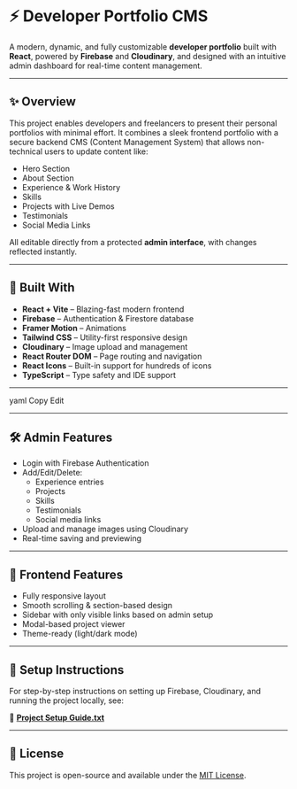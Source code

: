 # ⚡ Developer Portfolio CMS

A modern, dynamic, and fully customizable **developer portfolio** built with **React**, powered by **Firebase** and **Cloudinary**, and designed with an intuitive admin dashboard for real-time content management.

---

## ✨ Overview

This project enables developers and freelancers to present their personal portfolios with minimal effort. It combines a sleek frontend portfolio with a secure backend CMS (Content Management System) that allows non-technical users to update content like:

- Hero Section
- About Section
- Experience & Work History
- Skills
- Projects with Live Demos
- Testimonials
- Social Media Links

All editable directly from a protected **admin interface**, with changes reflected instantly.

---

## 🔧 Built With

- **React + Vite** – Blazing-fast modern frontend
- **Firebase** – Authentication & Firestore database
- **Framer Motion** – Animations
- **Tailwind CSS** – Utility-first responsive design
- **Cloudinary** – Image upload and management
- **React Router DOM** – Page routing and navigation
- **React Icons** – Built-in support for hundreds of icons
- **TypeScript** – Type safety and IDE support

---


yaml
Copy
Edit

---

## 🛠 Admin Features

- Login with Firebase Authentication
- Add/Edit/Delete:
  - Experience entries
  - Projects
  - Skills
  - Testimonials
  - Social media links
- Upload and manage images using Cloudinary
- Real-time saving and previewing

---

## 🎨 Frontend Features

- Fully responsive layout
- Smooth scrolling & section-based design
- Sidebar with only visible links based on admin setup
- Modal-based project viewer
- Theme-ready (light/dark mode)

---

## 📘 Setup Instructions

For step-by-step instructions on setting up Firebase, Cloudinary, and running the project locally, see:

📄 **[Project Setup Guide.txt](./Project%20Setup%20Guide.txt)**

---

## 📄 License

This project is open-source and available under the [MIT License](LICENSE).